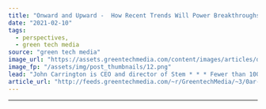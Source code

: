 ```yaml
---
title: "Onward and Upward -  How Recent Trends Will Power Breakthroughs in 2021 and Beyond"
date: "2021-02-10"
tags: 
  - perspectives,
  - green tech media
source: "green tech media"
image_url: "https://assets.greentechmedia.com/content/images/articles/distribution_grid_utility_XL.png"
image_fp: "/assets/img/post_thumbnails/12.png"
lead: "John Carrington is CEO and director of Stem * * * Fewer than 100 days into his administration, President Biden's sense of urgency in tackling climate issues and driving a clean energy revolution is clear. Here is a look at how key recent trends in en ..."
article_url: "http://feeds.greentechmedia.com/~r/GreentechMedia/~3/0ar-ORYHS8Q/onward-and-upward-how-recent-trends-will-power-breakthroughs-in-2021-and-beyond"
---
```


---

